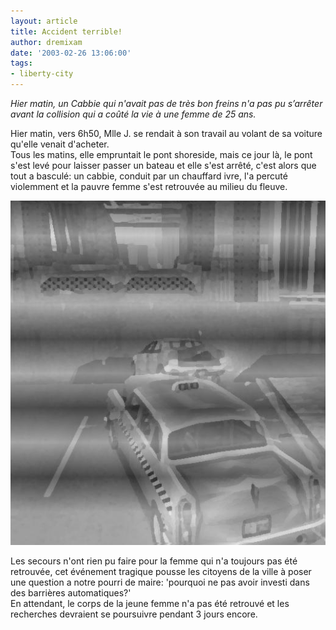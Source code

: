 ```yaml
---
layout: article
title: Accident terrible!
author: dremixam
date: '2003-02-26 13:06:00'
tags:
- liberty-city
---
```


_Hier matin, un Cabbie qui n'avait pas de très bon freins n'a pas pu s’arrêter avant la collision qui a coûté la vie à une femme de 25 ans._

Hier matin, vers 6h50, Mlle J. se rendait à son travail au volant de sa voiture qu'elle venait d'acheter.  
Tous les matins, elle empruntait le pont shoreside, mais ce jour là, le pont s'est levé pour laisser passer un bateau et elle s'est arrêté, c'est alors que tout a basculé: un cabbie, conduit par un chauffard ivre, l'a percuté violemment et la pauvre femme s'est retrouvée au milieu du fleuve.

![](/content/images/2016/07/accident.jpg)

Les secours n'ont rien pu faire pour la femme qui n'a toujours pas été retrouvée, cet événement tragique pousse les citoyens de la ville à poser une question a notre pourri de maire: 'pourquoi ne pas avoir investi dans des barrières automatiques?'  
En attendant, le corps de la jeune femme n'a pas été retrouvé et les recherches devraient se poursuivre pendant 3 jours encore.